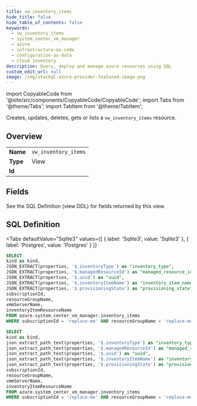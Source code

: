 ```yaml
--- 
title: vw_inventory_items
hide_title: false
hide_table_of_contents: false
keywords:
  - vw_inventory_items
  - system_center_vm_manager
  - azure
  - infrastructure-as-code
  - configuration-as-data
  - cloud inventory
description: Query, deploy and manage azure resources using SQL
custom_edit_url: null
image: /img/stackql-azure-provider-featured-image.png
---
```


import CopyableCode from '@site/src/components/CopyableCode/CopyableCode';
import Tabs from '@theme/Tabs';
import TabItem from '@theme/TabItem';

Creates, updates, deletes, gets or lists a <code>vw_inventory_items</code> resource.

## Overview
<table><tbody>
<tr><td><b>Name</b></td><td><code>vw_inventory_items</code></td></tr>
<tr><td><b>Type</b></td><td>View</td></tr>
<tr><td><b>Id</b></td><td><CopyableCode code="azure.system_center_vm_manager.vw_inventory_items" /></td></tr>
</tbody></table>

## Fields

See the SQL Definition (view DDL) for fields returned by this view.

## SQL Definition

<Tabs
defaultValue="Sqlite3"
values={[
{ label: 'Sqlite3', value: 'Sqlite3' },
{ label: 'Postgres', value: 'Postgres' }
]}
>
<TabItem value="Sqlite3">

```sql
SELECT
kind as kind,
JSON_EXTRACT(properties, '$.inventoryType') as "inventory_type",
JSON_EXTRACT(properties, '$.managedResourceId') as "managed_resource_id",
JSON_EXTRACT(properties, '$.uuid') as "uuid",
JSON_EXTRACT(properties, '$.inventoryItemName') as "inventory_item_name",
JSON_EXTRACT(properties, '$.provisioningState') as "provisioning_state",
subscriptionId,
resourceGroupName,
vmmServerName,
inventoryItemResourceName
FROM azure.system_center_vm_manager.inventory_items
WHERE subscriptionId = 'replace-me' AND resourceGroupName = 'replace-me' AND vmmServerName = 'replace-me';
```

</TabItem>
<TabItem value="Postgres">

```sql
SELECT
kind as kind,
json_extract_path_text(properties, '$.inventoryType') as "inventory_type",
json_extract_path_text(properties, '$.managedResourceId') as "managed_resource_id",
json_extract_path_text(properties, '$.uuid') as "uuid",
json_extract_path_text(properties, '$.inventoryItemName') as "inventory_item_name",
json_extract_path_text(properties, '$.provisioningState') as "provisioning_state",
subscriptionId,
resourceGroupName,
vmmServerName,
inventoryItemResourceName
FROM azure.system_center_vm_manager.inventory_items
WHERE subscriptionId = 'replace-me' AND resourceGroupName = 'replace-me' AND vmmServerName = 'replace-me';
```

</TabItem>
</Tabs>
